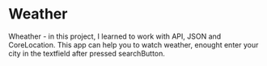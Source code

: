# Weather

Wheather - in this project, I learned to work with API, JSON and CoreLocation. This app can help you to watch weather, enought enter your city in the textfield after pressed searchButton.
